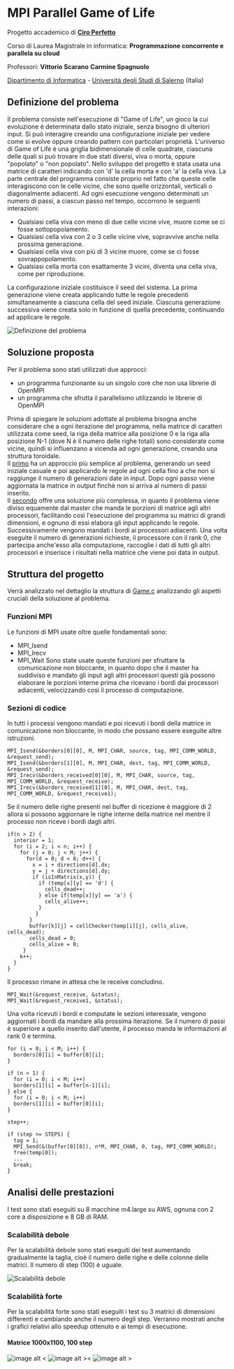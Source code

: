 # MPI Parallel Game of Life

Progetto accademico di [**Ciro Perfetto**](https://github.com/ciroperf)

Corso di Laurea Magistrale in informatica: **Programmazione concorrente e parallela su cloud**

Professori: **Vittorio Scarano** **Carmine Spagnuolo**

[Dipartimento di Informatica](http://www.di.unisa.it) - [Università degli Studi di Salerno](https://www.unisa.it/) (Italia)

## Definizione del problema

Il problema consiste nell'esecuzione di "Game of Life", un gioco la cui evoluzione è determinata dallo stato iniziale, senza bisogno di ulteriori input.
Si può interagire creando una configurazione iniziale per vedere come si evolve oppure creando pattern con particolari proprietà.
L'universo di Game of Life è una griglia bidimensionale di celle quadrate, ciascuna delle quali si può trovare in due stati diversi, viva o morta, oppure "popolato" o "non popolato".
Nello sviluppo del progetto è stata usata una matrice di caratteri indicando con 'd' la cella morta e con 'a' la cella viva.
La parte centrale del programma consiste proprio nel fatto che queste celle interagiscono con le celle vicine, che sono quelle orizzontali, verticali o diagonalmente adiacenti.
Ad ogni esecuzione vengono determinati un numero di passi, a ciascun passo nel tempo, occorrono le seguenti interazioni:
- Qualsiasi cella viva con meno di due celle vicine vive, muore come se ci fosse sottopopolamento.
- Qualsiasi cella viva con 2 o 3 celle vicine vive, sopravvive anche nella prossima generazione.
- Qualsiasi cella viva con più di 3 vicine muore, come se ci fosse sovrappopolamento.
- Qualsiasi cella morta con esattamente 3 vicini, diventa una cella viva, come per riproduzione.

La configurazione iniziale costituisce il seed del sistema. La prima generazione viene creata applicando tutte le regole precedenti simultaneamente a ciascuna cella del seed iniziale. Ciascuna generazione successiva viene creata solo in funzione di quella precedente, continuando ad applicare le regole.

![Definizione del problema](Gospers_glider_gun.gif)

## Soluzione proposta

Per il problema sono stati utilizzati due approcci:
- un programma funzionante su un singolo core che non usa librerie di OpenMPI
- un programma che sfrutta il parallelismo utilizzando le librerie di OpenMPI

Prima di spiegare le soluzioni adottate al problema bisogna anche considerare che a ogni iterazione del programma, nella matrice di caratteri utilizzata come seed, la riga della matrice alla posizione 0 e la riga alla posizione N-1 (dove N è il numero delle righe totali) sono considerate come vicine, quindi si influenzano a vicenda ad ogni generazione, creando una struttura toroidale. <br />
Il [primo](Code/OneThread.c) ha un approccio più semplice al problema, generando un seed iniziale casuale e poi applicando le regole ad ogni cella fino a che non si raggiunge il numero di generazioni date in input. Dopo ogni passo viene aggiornata la matrice in output finchè non si arriva al numero di passi inserito. <br />
Il [secondo](Code/Game.c) offre una soluzione più complessa, in quanto il problema viene diviso equamente dal master che manda le porzioni di matrice agli altri processori, facilitando così l'esecuzione del programma su matrici di grandi dimensioni, e ognuno di essi elabora gli input applicando le regole. Successivamente vengono mandati i bordi ai processori adiacenti. Una volta eseguite il numero di generazioni richieste, il processore con il rank 0, che partecipa anche'esso alla computazione, raccoglie i dati di tutti gli altri processori e inserisce i risultati nella matrice che viene poi data in output.

## Struttura del progetto

Verrà analizzato nel dettaglio la struttura di [Game.c](Code/Game.c) analizzando gli aspetti cruciali della soluzione al problema.

### Funzioni MPI

Le funzioni di MPI usate oltre quelle fondamentali sono:
- MPI_Isend
- MPI_Irecv
- MPI_Wait
Sono state usate queste funzioni per sfruttare la comunicazione non bloccante, in quanto dopo che il master ha suddiviso e mandato gli input agli altri processori questi già possono elaborare le porzioni interne prima che ricevano i bordi dai processori adiacenti, velocizzando così il processo di computazione.

### Sezioni di codice

In tutti i processi vengono mandati e poi ricevuti i bordi della matrice in comunicazione non bloccante, in modo che possano essere eseguite altre istruzioni.

```
MPI_Isend(&borders[0][0], M, MPI_CHAR, source, tag, MPI_COMM_WORLD, &request_send);
MPI_Isend(&borders[1][0], M, MPI_CHAR, dest, tag, MPI_COMM_WORLD, &request_send);
MPI_Irecv(&borders_received[0][0], M, MPI_CHAR, source, tag, MPI_COMM_WORLD, &request_receive);
MPI_Irecv(&borders_received[1][0], M, MPI_CHAR, dest, tag, MPI_COMM_WORLD, &request_receive1);
```

Se il numero delle righe presenti nel buffer di ricezione è maggiore di 2 allora si possono aggiornare le righe interne della matrice nel mentre il processo non riceve i bordi dagli altri.

```
if(n > 2) {
  interior = 1;
  for (i = 2; i < n; i++) {
    for (j = 0; j < M; j++) {
      for(d = 0; d < 8; d++) {
        x = i + directions[d].dx;
        y = j + directions[d].dy;
        if (isInMatrix(x,y)) {
          if (temp[x][y] == 'd') {
            cells_dead++;
          } else if(temp[x][y] == 'a') {
            cells_alive++;
          }
         }
       }
       buffer[k][j] = cellChecker(temp[i][j], cells_alive, cells_dead);
       cells_dead = 0;
       cells_alive = 0;
     }
    k++;
  }
}
```

Il processo rimane in attesa che le receive concludino.

```
MPI_Wait(&request_receive, &status);
MPI_Wait(&request_receive1, &status);
```

Una volta ricevuti i bordi e computate le sezioni interessate, vengono aggiornati i bordi da mandare alla prossima iterazione. Se il numero di passi è superiore a quello inserito dall'utente, il processo manda le informazioni al rank 0 e termina.

```
for (i = 0; i < M; i++) {
  borders[0][i] = buffer[0][i];
}
        
if (n > 1) {                
  for (i = 0; i < M; i++)
  borders[1][i] = buffer[n-1][i];
} else {
  for (i = 0; i < M; i++)
  borders[1][i] = buffer[0][i];
}

step++;

if (step >= STEPS) {
  tag = 1;
  MPI_Send(&(buffer[0][0]), n*M, MPI_CHAR, 0, tag, MPI_COMM_WORLD);
  free(temp[0]);
  ...
  break;
}
```

## Analisi delle prestazioni

I test sono stati eseguiti su 8 macchine m4.large su AWS, ognuna con 2 core a disposizione e 8 GB di RAM.

### Scalabilità debole

Per la scalabilità debole sono stati eseguiti dei test aumentando gradualmente la taglia, cioè il numero delle righe e delle colonne delle matrici. Il numero di step (100) è uguale.

![Scalabilità debole](Test-results/WS.png)

### Scalabilità forte

Per la scalabilità forte sono stati eseguiti i test su 3 matrici di dimensioni differenti e cambiando anche il numero degli step. Verranno mostrati anche i grafici relativi allo speedup ottenuto e ai tempi di esecuzione.

#### Matrice 1000x1100, 100 step

![image alt <](Test-results/SS100.png)
![image alt ><](Test-results/S100.png)
![image alt >](Test-results/T100.png)



